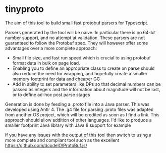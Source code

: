 # tinyproto
The aim of this tool to build small fast protobuf parsers for Typescript. 

Parsers generated by the tool will be naive. In particular there is no 64-bit number support, and no attempt at validation. These parsers are not guaranteed to follow the Protobuf spec. They will however offer some advantages over a more complete approach:
* Small file size, and fast run speed which is crucial to using protobuf format data in bulk on page load. 
* Enabling you to define an appropriate class to create on parse should also reduce the need for wrapping, and hopefully create a smaller memory footprint for data and cheaper GC
* Add in ability to set parameters like DPs so that decimal numbers can be passed as integers and the information about magnitude will not be lost, or to define ad-hoc post parse stages

Generation is done by feeding a .proto file into a Java parser. This was developed using Antlr 4. The .g4 file for parsing .proto files was adapted from another OS project, which will be credited as soon as I find a link. This approach should allow addition of other languages. I'd like to produce a smaller footprint Java library with Java 8 
support for example

If you have any issues with the output of this tool then switch to using a more complete and compliant tool such as the excellent 
https://github.com/dcodeIO/ProtoBuf.js/
